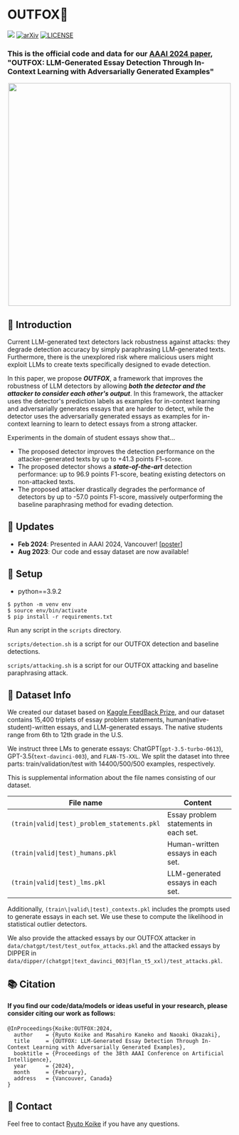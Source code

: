 # OUTFOX🦊
![](https://img.shields.io/badge/Made_with-python-blue.svg)
[![arXiv](https://img.shields.io/badge/arXiv-2307.11729-b31b1b.svg)](https://arxiv.org/abs/2307.11729)
[![LICENSE](https://img.shields.io/badge/License-Apache--2.0-green.svg)](https://github.com/ryuryukke/OUTFOX?tab=Apache-2.0-1-ov-file)

### This is the official code and data for our [AAAI 2024 paper](https://ojs.aaai.org/index.php/AAAI/article/view/30120), "OUTFOX: LLM-Generated Essay Detection Through In-Context Learning with Adversarially Generated Examples"

<p align="center">
  <img src="https://github.com/ryuryukke/OUTFOX/assets/61570900/4626abf6-5c75-43c9-91c0-812804e79104" width="500"/>
</p>

## 📖 Introduction
Current LLM-generated text detectors lack robustness against attacks: they degrade detection accuracy by simply paraphrasing LLM-generated texts.
Furthermore, there is the unexplored risk where malicious users might exploit LLMs to create texts specifically designed to evade detection.

In this paper, we propose _**OUTFOX**_, a framework that improves the robustness of LLM detectors by allowing _**both the detector and the attacker to consider each other's output**_.
In this framework, the attacker uses the detector's prediction labels as examples for in-context learning and adversarially generates essays that are harder to detect, while the detector uses the adversarially generated essays as examples for in-context learning to learn to detect essays from a strong attacker.

Experiments in the domain of student essays show that...
- The proposed detector improves the detection performance on the attacker-generated texts by up to +41.3 points F1-score. 
- The proposed detector shows a _**state-of-the-art**_ detection performance: up to 96.9 points F1-score, beating existing detectors on non-attacked texts.
- The proposed attacker drastically degrades the performance of detectors by up to -57.0 points F1-score, massively outperforming the baseline paraphrasing method for evading detection.

## 📢 Updates
- **Feb 2024**: Presented in AAAI 2024, Vancouver! [[poster](https://drive.google.com/file/d/1b4qm0wvCftNA2MKr5nevDtTALzUdqtbW/view?usp=drive_link)]
- **Aug 2023**: Our code and essay dataset are now available!

## 🔨 Setup
- python==3.9.2
```
$ python -m venv env
$ source env/bin/activate
$ pip install -r requirements.txt
```
Run any script in the `scripts` directory.

`scripts/detection.sh` is a script for our OUTFOX detection and baseline detections.

`scripts/attacking.sh` is a script for our OUTFOX attacking and baseline paraphrasing attack.

## :page_facing_up: Dataset Info
We created our dataset based on [Kaggle FeedBack Prize](https://www.kaggle.com/competitions/feedback-prize-effectiveness), and our dataset contains 15,400 triplets of essay problem statements, human(native-student)-written essays, and LLM-generated essays. The native students range from 6th to 12th grade in the U.S.

We instruct three LMs to generate essays: ChatGPT(`gpt-3.5-turbo-0613`), GPT-3.5(`text-davinci-003`), and `FLAN-T5-XXL`.
We split the dataset into three parts: train/validation/test with 14400/500/500 examples, respectively.

This is supplemental information about the file names consisting of our dataset.

|File name|Content|
|---|------|
|`(train\|valid\|test)_problem_statements.pkl`| Essay problem statements in each set. |
|`(train\|valid\|test)_humans.pkl`| Human-written essays in each set. |
|`(train\|valid\|test)_lms.pkl`| LLM-generated essays in each set. |

Additionally, `(train\|valid\|test)_contexts.pkl` includes the prompts used to generate essays in each set. We use these to compute the likelihood in statistical outlier detectors.

We also provide the attacked essays by our OUTFOX attacker in `data/chatgpt/test/test_outfox_attacks.pkl` and the attacked essays by DIPPER in `data/dipper/(chatgpt|text_davinci_003|flan_t5_xxl)/test_attacks.pkl`.

## 📚 Citation
#### If you find our code/data/models or ideas useful in your research, please consider citing our work as follows:
```
@InProceedings{Koike:OUTFOX:2024,
  author    = {Ryuto Koike and Masahiro Kaneko and Naoaki Okazaki},
  title     = {OUTFOX: LLM-Generated Essay Detection Through In-Context Learning with Adversarially Generated Examples},
  booktitle = {Proceedings of the 38th AAAI Conference on Artificial Intelligence},
  year      = {2024},
  month     = {February},
  address   = {Vancouver, Canada}
}
```

## 📩 Contact
Feel free to contact [Ryuto Koike](ryuto.koike@nlp.c.titech.ac.jp) if you have any questions.
